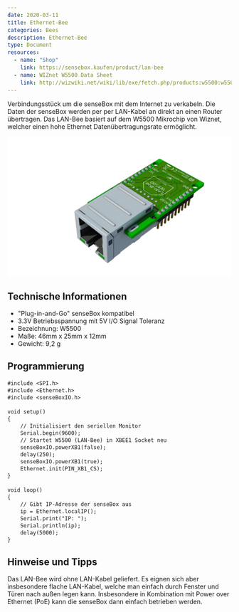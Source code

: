 ```yaml
---
date: 2020-03-11
title: Ethernet-Bee
categories: Bees
description: Ethernet-Bee
type: Document
resources:
  - name: "Shop"
    link: https://sensebox.kaufen/product/lan-bee
  - name: WIZnet W5500 Data Sheet
    link: http://wizwiki.net/wiki/lib/exe/fetch.php/products:w5500:w5500_ds_v109e.pdf
---
```


Verbindungsstück um die senseBox mit dem Internet zu verkabeln. Die Daten der senseBox werden per per LAN-Kabel an direkt an einen Router übertragen. Das LAN-Bee basiert auf dem W5500 Mikrochip von Wiznet, welcher einen hohe Ethernet Datenübertragungsrate ermöglicht.</div>


![LAN Bee](https://github.com/sensebox/resources/raw/master/gitbook_pictures/Lan_bottom.png)

## Technische Informationen

* "Plug-in-and-Go" senseBox kompatibel
* 3.3V Betriebsspannung mit 5V I/O Signal Toleranz
* Bezeichnung: W5500
* Maße: 46mm x 25mm x 12mm
* Gewicht: 9,2 g


## Programmierung

```arduino
#include <SPI.h>
#include <Ethernet.h>
#include <senseBoxIO.h>

void setup()
{
    // Initialisiert den seriellen Monitor
    Serial.begin(9600);
    // Startet W5500 (LAN-Bee) in XBEE1 Socket neu
    senseBoxIO.powerXB1(false);
    delay(250);
    senseBoxIO.powerXB1(true);
    Ethernet.init(PIN_XB1_CS);
}

void loop()
{
    // Gibt IP-Adresse der senseBox aus
    ip = Ethernet.localIP();
    Serial.print("IP: ");
    Serial.println(ip);
    delay(5000);
}
```

## Hinweise und Tipps

Das LAN-Bee wird ohne LAN-Kabel geliefert. Es eignen sich aber insbesondere flache LAN-Kabel, welche man einfach durch Fenster und Türen nach außen legen kann. Insbesondere in Kombination mit Power over Ethernet (PoE) kann die senseBox dann einfach betrieben werden.
